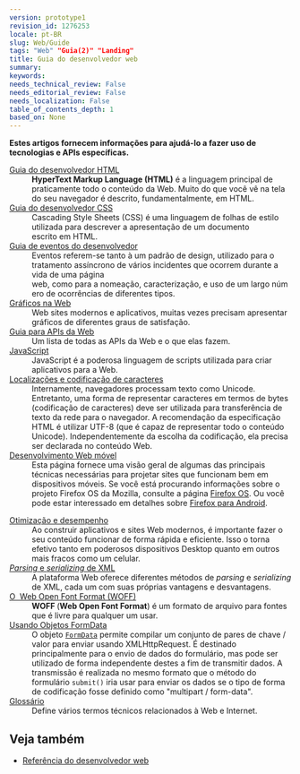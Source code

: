 ```yaml
---
version: prototype1
revision_id: 1276253
locale: pt-BR
slug: Web/Guide
tags: "Web" "Guia(2)" "Landing"
title: Guia do desenvolvedor web
summary: 
keywords: 
needs_technical_review: False
needs_editorial_review: False
needs_localization: False
table_of_contents_depth: 1
based_on: None
---
```

<p><span class="seoSummary"><strong>Estes artigos fornecem informações para ajudá-lo a fazer uso de tecnologias e APIs específicas.</strong></span></p>

<div class="row topicpage-table">
<div class="section">
<dl>
 <dt class="landingPageList"><a href="https://developer.mozilla.org/en-US/docs/Web/Guide/HTML">Guia do desenvolvedor HTML</a></dt>
 <dd class="landingPageList"><strong>HyperText Markup Language </strong><strong>(HTML)</strong> é&nbsp;a linguagem principal de praticamente todo o conteúdo&nbsp;da Web. Muito do que você vê na tela do seu navegador é descrito, fundamentalmente, em HTML.</dd>
 <dt class="landingPageList"><a href="https://developer.mozilla.org/en-US/docs/Web/Guide/CSS">Guia do desenvolvedor CSS</a></dt>
 <dd class="landingPageList">Cascading Style Sheets (CSS) é&nbsp;uma&nbsp;linguagem de&nbsp;folhas de estilo utilizada para&nbsp;descrever&nbsp;a&nbsp;apresentação&nbsp;de&nbsp;um documento escrito&nbsp;em&nbsp;HTML.</dd>
 <dt class="landingPageList"><a href="https://developer.mozilla.org/en-US/docs/Web/Guide/Events">Guia de eventos do desenvolvedor</a></dt>
 <dd class="landingPageList">Eventos referem-se tanto à um padrão de design, utilizado para o tratamento assíncrono&nbsp;de vários incidentes que ocorrem durante a vida de uma página web,&nbsp;como&nbsp;para&nbsp;a&nbsp;nomeação,&nbsp;caracterização,&nbsp;e&nbsp;uso&nbsp;de&nbsp;um&nbsp;largo&nbsp;número&nbsp;de ocorrências de&nbsp;diferentes tipos.</dd>
 <dt class="landingPageList"><a href="https://developer.mozilla.org/en-US/docs/Web/Guide/Graphics">Gráficos na&nbsp;Web</a></dt>
 <dd class="landingPageList">Web sites modernos e aplicativos, muitas vezes precisam apresentar gráficos de diferentes graus de satisfação.</dd>
 <dt class="landingPageList"><a href="https://developer.mozilla.org/en-US/docs/Web/Guide/API">Guia para&nbsp;APIs da Web</a></dt>
 <dd class="landingPageList">Um lista de todas&nbsp;as APIs da Web e&nbsp;o que&nbsp;elas fazem.</dd>
 <dt><a href="https://developer.mozilla.org/en-US/docs/JavaScript" title="/en-US/docs/JavaScript">JavaScript</a></dt>
 <dd>JavaScript&nbsp;é&nbsp;a&nbsp;poderosa&nbsp;linguagem&nbsp;de&nbsp;scripts utilizada para&nbsp;criar aplicativos para&nbsp;a&nbsp;Web.</dd>
 <dt class="landingPageList"><a href="https://developer.mozilla.org/en-US/docs/Localizations_and_character_encodings">Localizações e codificação de caracteres</a></dt>
 <dd class="landingPageList">Internamente, navegadores processam texto como Unicode. Entretanto, uma forma de representar caracteres em termos de bytes (codificação de caracteres) deve ser utilizada para transferência de texto da rede para o navegador. A recomendação da especificação HTML é utilizar UTF-8 (que é capaz de representar todo o conteúdo Unicode). Independentemente da escolha da codificação, ela precisa ser declarada no conteúdo Web.</dd>
 <dt class="landingPageList"><a href="https://developer.mozilla.org/en-US/docs/Web/Guide/Mobile">Desenvolvimento Web móvel</a></dt>
 <dd class="landingPageList">Esta página fornece uma visão geral de algumas das principais técnicas necessárias para projetar sites que funcionam bem em dispositivos móveis. Se você está procurando informações sobre o projeto Firefox OS da Mozilla, consulte a página&nbsp;<a href="https://developer.mozilla.org/en/Mozilla/Firefox_OS" title="Boot to Gecko">Firefox OS</a>. Ou você pode estar interessado em detalhes sobre <a href="https://developer.mozilla.org/en/Mozilla/Firefox_for_Android">Firefox para&nbsp;Android</a>.</dd>
</dl>
</div>

<div class="section">
<dl>
 <dt class="landingPageList"><a href="https://developer.mozilla.org/en-US/docs/Web/Guide/Performance">Otimização e desempenho</a></dt>
 <dd class="landingPageList">Ao construir aplicativos e sites Web modernos, é importante fazer o seu conteúdo funcionar de forma rápida e eficiente. Isso o torna efetivo tanto em poderosos dispositivos Desktop quanto em outros mais fracos como um celular.</dd>
 <dt class="landingPageList"><a href="https://developer.mozilla.org/en-US/docs/Web/Guide/Parsing_and_serializing_XML"><em>Parsing</em> e <em>serializing</em> de XML</a></dt>
 <dd class="landingPageList">A plataforma Web oferece diferentes métodos de <em>parsing</em> e <em>serializing</em> de XML, cada um com suas próprias vantagens e desvantagens.</dd>
 <dt class="landingPageList"><a href="https://developer.mozilla.org/en-US/docs/Web/Guide/WOFF">O&nbsp; Web Open Font Format (WOFF)</a></dt>
 <dd class="landingPageList"><strong>WOFF&nbsp;</strong>(<strong>Web&nbsp;Open&nbsp;Font&nbsp;Format</strong>)&nbsp;é&nbsp;um&nbsp;formato&nbsp;de&nbsp;arquivo para fontes que&nbsp;é livre para&nbsp;qualquer um usar.</dd>
 <dt class="landingPageList"><a href="https://developer.mozilla.org/en-US/docs/Web/Guide/Using_FormData_Objects">Usando Objetos FormData</a></dt>
 <dd class="landingPageList">O objeto&nbsp;<a href="https://developer.mozilla.org/en/DOM/XMLHttpRequest/FormData"><code>FormData</code></a> permite compilar um conjunto de pares de chave / valor para enviar usando XMLHttpRequest. É destinado principalmente para o envio de dados do formulário, mas pode ser utilizado de forma independente destes a fim de transmitir dados. A transmissão é realizada no mesmo formato que o método do formulário <code>submit()</code> iria usar para enviar os dados se o tipo de forma de codificação fosse&nbsp;definido&nbsp;como "multipart / form-data".</dd>
 <dt class="landingPageList"><a href="/en-US/docs/Glossary">Glossário</a></dt>
 <dd class="landingPageList">Define&nbsp;vários termos técnicos relacionados à Web e Internet.</dd>
</dl>
</div>
</div>

<h2 id="Veja_também">Veja também</h2>

<ul>
 <li><a href="/en-US/docs/Web/Reference" title="/en-US/docs/Web/Reference">Referência do desenvolvedor web</a></li>
</ul>

